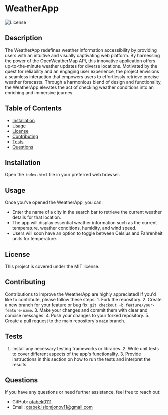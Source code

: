 # WeatherApp

![License](https://img.shields.io/badge/license-MIT-brightgreen)

## Description

The WeatherApp redefines weather information accessibility by providing users with an intuitive and visually captivating web platform. By harnessing the power of the OpenWeatherMap API, this innovative application offers up-to-the-minute weather updates for diverse locations. Motivated by the quest for reliability and an engaging user experience, the project envisions a seamless interaction that empowers users to effortlessly retrieve precise weather forecasts. Through a harmonious blend of design and functionality, the WeatherApp elevates the act of checking weather conditions into an enriching and immersive journey.

## Table of Contents

- [Installation](#installation)
- [Usage](#usage)
- [License](#license)
- [Contributing](#contributing)
- [Tests](#tests)
- [Questions](#questions)

## Installation

Open the `index.html` file in your preferred web browser.

## Usage

Once you've opened the WeatherApp, you can:

- Enter the name of a city in the search bar to retrieve the current weather details for that location.
- The app will display essential weather information such as the current temperature, weather conditions, humidity, and wind speed.
- Users will soon have an option to toggle between Celsius and Fahrenheit units for temperature.

## License

This project is covered under the MIT license.

## Contributing

Contributions to improve the WeatherApp are highly appreciated! If you'd like to contribute, please follow these steps: 1. Fork the repository. 2. Create a new branch for your feature or bug fix: `git checkout -b feature/your-feature-name`. 3. Make your changes and commit them with clear and concise messages. 4. Push your changes to your forked repository. 5. Create a pull request to the main repository's `main` branch.

## Tests

1.  Install any necessary testing frameworks or libraries. 2. Write unit tests to cover different aspects of the app's functionality. 3. Provide instructions in this section on how to run the tests and interpret the results.

## Questions

If you have any questions or need further assistance, feel free to reach out:

- GitHub: [otabek0111](https://github.com/otabek0111)
- Email: otabek.islomjonov11@gmail.com
